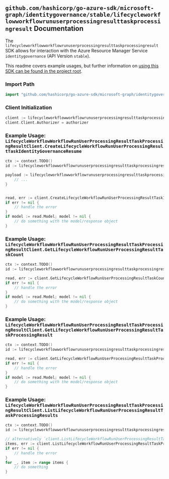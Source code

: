 
## `github.com/hashicorp/go-azure-sdk/microsoft-graph/identitygovernance/stable/lifecycleworkflowworkflowrunuserprocessingresulttaskprocessingresult` Documentation

The `lifecycleworkflowworkflowrunuserprocessingresulttaskprocessingresult` SDK allows for interaction with the Azure Resource Manager Service `identitygovernance` (API Version `stable`).

This readme covers example usages, but further information on [using this SDK can be found in the project root](https://github.com/hashicorp/go-azure-sdk/tree/main/docs).

### Import Path

```go
import "github.com/hashicorp/go-azure-sdk/microsoft-graph/identitygovernance/stable/lifecycleworkflowworkflowrunuserprocessingresulttaskprocessingresult"
```


### Client Initialization

```go
client := lifecycleworkflowworkflowrunuserprocessingresulttaskprocessingresult.NewLifecycleWorkflowWorkflowRunUserProcessingResultTaskProcessingResultClientWithBaseURI("https://management.azure.com")
client.Client.Authorizer = authorizer
```


### Example Usage: `LifecycleWorkflowWorkflowRunUserProcessingResultTaskProcessingResultClient.CreateLifecycleWorkflowRunUserProcessingResultTaskIdentityGovernanceResume`

```go
ctx := context.TODO()
id := lifecycleworkflowworkflowrunuserprocessingresulttaskprocessingresult.NewIdentityGovernanceLifecycleWorkflowWorkflowIdRunIdUserProcessingResultIdTaskProcessingResultID("workflowIdValue", "runIdValue", "userProcessingResultIdValue", "taskProcessingResultIdValue")

payload := lifecycleworkflowworkflowrunuserprocessingresulttaskprocessingresult.CreateLifecycleWorkflowRunUserProcessingResultTaskIdentityGovernanceResumeRequest{
	// ...
}


read, err := client.CreateLifecycleWorkflowRunUserProcessingResultTaskIdentityGovernanceResume(ctx, id, payload)
if err != nil {
	// handle the error
}
if model := read.Model; model != nil {
	// do something with the model/response object
}
```


### Example Usage: `LifecycleWorkflowWorkflowRunUserProcessingResultTaskProcessingResultClient.GetLifecycleWorkflowRunUserProcessingResultTaskCount`

```go
ctx := context.TODO()
id := lifecycleworkflowworkflowrunuserprocessingresulttaskprocessingresult.NewIdentityGovernanceLifecycleWorkflowWorkflowIdRunIdUserProcessingResultID("workflowIdValue", "runIdValue", "userProcessingResultIdValue")

read, err := client.GetLifecycleWorkflowRunUserProcessingResultTaskCount(ctx, id, lifecycleworkflowworkflowrunuserprocessingresulttaskprocessingresult.DefaultGetLifecycleWorkflowRunUserProcessingResultTaskCountOperationOptions())
if err != nil {
	// handle the error
}
if model := read.Model; model != nil {
	// do something with the model/response object
}
```


### Example Usage: `LifecycleWorkflowWorkflowRunUserProcessingResultTaskProcessingResultClient.GetLifecycleWorkflowRunUserProcessingResultTaskProcessingResult`

```go
ctx := context.TODO()
id := lifecycleworkflowworkflowrunuserprocessingresulttaskprocessingresult.NewIdentityGovernanceLifecycleWorkflowWorkflowIdRunIdUserProcessingResultIdTaskProcessingResultID("workflowIdValue", "runIdValue", "userProcessingResultIdValue", "taskProcessingResultIdValue")

read, err := client.GetLifecycleWorkflowRunUserProcessingResultTaskProcessingResult(ctx, id, lifecycleworkflowworkflowrunuserprocessingresulttaskprocessingresult.DefaultGetLifecycleWorkflowRunUserProcessingResultTaskProcessingResultOperationOptions())
if err != nil {
	// handle the error
}
if model := read.Model; model != nil {
	// do something with the model/response object
}
```


### Example Usage: `LifecycleWorkflowWorkflowRunUserProcessingResultTaskProcessingResultClient.ListLifecycleWorkflowRunUserProcessingResultTaskProcessingResults`

```go
ctx := context.TODO()
id := lifecycleworkflowworkflowrunuserprocessingresulttaskprocessingresult.NewIdentityGovernanceLifecycleWorkflowWorkflowIdRunIdUserProcessingResultID("workflowIdValue", "runIdValue", "userProcessingResultIdValue")

// alternatively `client.ListLifecycleWorkflowRunUserProcessingResultTaskProcessingResults(ctx, id, lifecycleworkflowworkflowrunuserprocessingresulttaskprocessingresult.DefaultListLifecycleWorkflowRunUserProcessingResultTaskProcessingResultsOperationOptions())` can be used to do batched pagination
items, err := client.ListLifecycleWorkflowRunUserProcessingResultTaskProcessingResultsComplete(ctx, id, lifecycleworkflowworkflowrunuserprocessingresulttaskprocessingresult.DefaultListLifecycleWorkflowRunUserProcessingResultTaskProcessingResultsOperationOptions())
if err != nil {
	// handle the error
}
for _, item := range items {
	// do something
}
```
